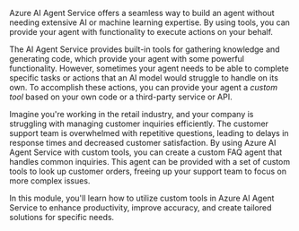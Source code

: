 Azure AI Agent Service offers a seamless way to build an agent without needing extensive AI or machine learning expertise. By using tools, you can provide your agent with functionality to execute actions on your behalf.

The AI Agent Service provides built-in tools for gathering knowledge and generating code, which provide your agent with some powerful functionality. However, sometimes your agent needs to be able to complete specific tasks or actions that an AI model would struggle to handle on its own. To accomplish these actions, you can provide your agent a *custom tool* based on your own code or a third-party service or API.

Imagine you're working in the retail industry, and your company is struggling with managing customer inquiries efficiently. The customer support team is overwhelmed with repetitive questions, leading to delays in response times and decreased customer satisfaction. By using Azure AI Agent Service with custom tools, you can create a custom FAQ agent that handles common inquiries. This agent can be provided with a set of custom tools to look up customer orders, freeing up your support team to focus on more complex issues.

In this module, you'll learn how to utilize custom tools in Azure AI Agent Service to enhance productivity, improve accuracy, and create tailored solutions for specific needs.

